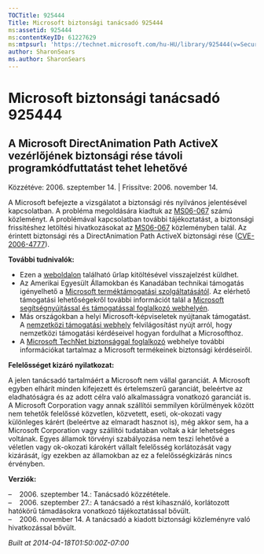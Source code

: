 ```yaml
---
TOCTitle: 925444
Title: Microsoft biztonsági tanácsadó 925444
ms:assetid: 925444
ms:contentKeyID: 61227629
ms:mtpsurl: 'https://technet.microsoft.com/hu-HU/library/925444(v=Security.10)'
author: SharonSears
ms.author: SharonSears
---
```




Microsoft biztonsági tanácsadó 925444
=====================================

A Microsoft DirectAnimation Path ActiveX vezérlőjének biztonsági rése távoli programkódfuttatást tehet lehetővé
---------------------------------------------------------------------------------------------------------------

Közzétéve: 2006. szeptember 14. | Frissítve: 2006. november 14.

A Microsoft befejezte a vizsgálatot a biztonsági rés nyilvános jelentésével kapcsolatban. A probléma megoldására kiadtuk az [MS06-067](http://go.microsoft.com/fwlink/?linkid=69562) számú közleményt. A problémával kapcsolatban további tájékoztatást, a biztonsági frissítéshez letöltési hivatkozásokat az [MS06-067](http://go.microsoft.com/fwlink/?linkid=69562) közleményben talál. Az érintett biztonsági rés a DirectAnimation Path ActiveX biztonsági rése ([CVE-2006-4777](http://www.cve.mitre.org/cgi-bin/cvename.cgi?name=cve-2006-4777)).

**További tudnivalók:**

-   Ezen a [weboldalon](https://support.microsoft.com/common/survey.aspx?scid=sw;en;1257&amp;showpage=1&amp;ws=technet&amp;sd=tech) található űrlap kitöltésével visszajelzést küldhet.
-   Az Amerikai Egyesült Államokban és Kanadában technikai támogatás igényelhető a [Microsoft terméktámogatási szolgáltatásától](http://go.microsoft.com/fwlink/?linkid=21131). Az elérhető támogatási lehetőségekről további információt talál a [Microsoft segítségnyújtással és támogatással foglalkozó webhelyén](http://support.microsoft.com/).
-   Más országokban a helyi Microsoft-képviseletek nyújtanak támogatást. A [nemzetközi támogatási webhely](http://go.microsoft.com/fwlink/?linkid=21155) felvilágosítást nyújt arról, hogy nemzetközi támogatási kérdéseivel hogyan fordulhat a Microsofthoz.
-   A [Microsoft TechNet biztonsággal foglalkozó](http://go.microsoft.com/fwlink/?linkid=21132) webhelye további információkat tartalmaz a Microsoft termékeinek biztonsági kérdéseiről.

**Felelősséget kizáró nyilatkozat:**

A jelen tanácsadó tartalmáért a Microsoft nem vállal garanciát. A Microsoft egyben elhárít minden kifejezett és értelemszerű garanciát, beleértve az eladhatóságra és az adott célra való alkalmasságra vonatkozó garanciát is. A Microsoft Corporation vagy annak szállítói semmilyen körülmények között nem tehetők felelőssé közvetlen, közvetett, eseti, ok-okozati vagy különleges kárért (beleértve az elmaradt hasznot is), még akkor sem, ha a Microsoft Corporation vagy szállítói tudatában voltak a kár lehetséges voltának. Egyes államok törvényi szabályozása nem teszi lehetővé a véletlen vagy ok-okozati károkért vállalt felelősség korlátozását vagy kizárását, így ezekben az államokban az ez a felelősségkizárás nincs érvényben.

**Verziók:**

&ndash;&nbsp;&nbsp;&nbsp;&nbsp;2006. szeptember 14.: Tanácsadó közzététele.  
&ndash;&nbsp;&nbsp;&nbsp;&nbsp;2006. szeptember 27.: A tanácsadó a rést kihasználó, korlátozott hatókörű támadásokra vonatkozó tájékoztatással bővült.  
&ndash;&nbsp;&nbsp;&nbsp;&nbsp;2006. november 14. A tanácsadó a kiadott biztonsági közleményre való hivatkozással bővült.

*Built at 2014-04-18T01:50:00Z-07:00*
